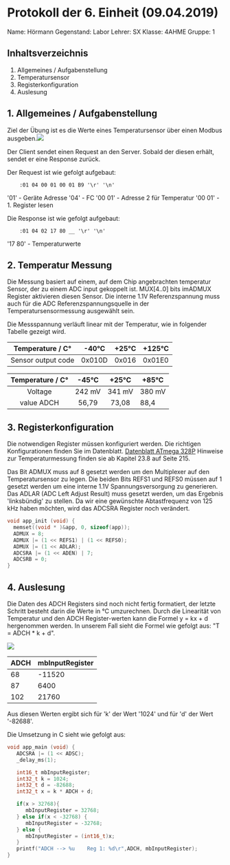  # Protokoll der 6. Einheit (09.04.2019)
  Name: 		Hörmann
  Gegenstand: Labor
  Lehrer: SX
  Klasse: 4AHME
  Gruppe: 1
  ## Inhaltsverzeichnis

 1. Allgemeines / Aufgabenstellung
 2. Temperatursensor
 3. Registerkonfiguration
 4. Auslesung
 
 ## 1. Allgemeines / Aufgabenstellung
Ziel der Übung ist es die Werte eines Temperatursensor über einen Modbus ausgeben.![](https://github.com/HTLMechatronics/m15-la1-sx/blob/hoestm15/hoestm15/PC-USB_UART-%C2%B5C2.svg)
	
Der Client sendet einen Request an den Server. 
Sobald der diesen erhält, sendet er eine Response zurück.

Der Request ist wie gefolgt aufgebaut:

		:01 04 00 01 00 01 B9 '\r' '\n'

'01' - Geräte Adresse
'04' - FC
'00 01' - Adresse 2 für Temperatur
'00 01' - 1. Register lesen

Die Response ist wie gefolgt aufgebaut:
		
		:01 04 02 17 80 __ '\r' '\n'
'17 80' - Temperaturwerte

## 2. Temperatur Messung
Die Messung basiert auf einem, auf dem Chip angebrachten temperatur Sensor, der zu einem ADC input gekoppelt ist.
MUX[4..0] bits imADMUX Register aktivieren diesen Sensor.
Die interne 1.1V Referenzspannung muss auch für die ADC Referenzspannungsquelle in der Temperatursensormessung ausgewählt sein.

Die Messspannung verläuft linear mit der Temperatur, wie in folgender Tabelle gezeigt wird.
 
 | Temperature / C° | -40°C | +25°C | +125°C |
 |:---------------------:|:------:|:--------:|-
 |Sensor output code | 0x010D| 0x016|0x01E0


 | Temperature / C° | -45°C | +25°C | +85°C |
 |:---------------------:|:------:|:--------:|-
 |Voltage | 242 mV| 341 mV|380 mV|
 |value ADCH | 56,79|73,08|88,4
 

## 3. Registerkonfiguration
Die notwendigen Register müssen konfiguriert werden. Die richtigen Konfigurationen finden Sie im Datenblatt.
[Datenblatt ATmega 328P](http://ww1.microchip.com/downloads/en/DeviceDoc/Atmel-7810-Automotive-Microcontrollers-ATmega328P_Datasheet.pdf)
Hinweise zur Temperaturmessung finden sie ab Kapitel 23.8 auf Seite 215.

Das Bit ADMUX muss auf 8 gesetzt werden um den Multiplexer auf den Temperatursensor zu legen.
Die beiden Bits REFS1 und REFS0 müssen auf 1 gesetzt werden um eine interne 1.1V Spannungsversorgung zu generieren. 
Das ADLAR (ADC Left Adjust Result) muss gesetzt werden, um das Ergebnis 'linksbündig' zu stellen.
Da wir eine gewünschte Abtastfrequenz von 125 kHz haben möchten, wird das ADCSRA Register noch verändert.

```C
void app_init (void) {  
  memset((void * )&app, 0, sizeof(app));  
  ADMUX = 8;     
  ADMUX |= (1 << REFS1) | (1 << REFS0);
  ADMUX |= (1 << ADLAR);  
  ADCSRA |= (1 << ADEN) | 7;   
  ADCSRB = 0;
}  
```

## 4. Auslesung

Die Daten des ADCH Registers sind noch nicht fertig formatiert, der letzte Schritt besteht darin die Werte in °C umzurechnen. Durch die Linearität von Temperatur und den ADCH Register-werten kann die Formel y = kx + d hergenommen werden. In unserem Fall sieht die Formel wie gefolgt aus: "T = ADCH * k + d".

![](https://github.com/HTLMechatronics/m15-la1-sx/blob/hoestm15/hoestm15/Temperaturverlauf2.svg)


|ADCH    | mbInputRegister|
|--------|----------------|
|68      |	-11520	      |
|87      |	6400	        |
|102     |	21760	        |

Aus diesen Werten ergibt sich für 'k' der Wert '1024' und für 'd' der Wert '-82688'.

Die Umsetzung in C sieht wie gefolgt aus: 

```C
void app_main (void) {
   ADCSRA |= (1 << ADSC);
   _delay_ms(1);

   int16_t mbInputRegister;
   int32_t k = 1024;
   int32_t d = -82688;
   int32_t x = k * ADCH + d;

   if(x > 32768){
      mbInputRegister = 32768;
   } else if(x < -32768) {
      mbInputRegister = -32768;
   } else {
      mbInputRegister = (int16_t)x;
   }
   printf("ADCH --> %u    Reg 1: %d\r",ADCH, mbInputRegister);
}
```
